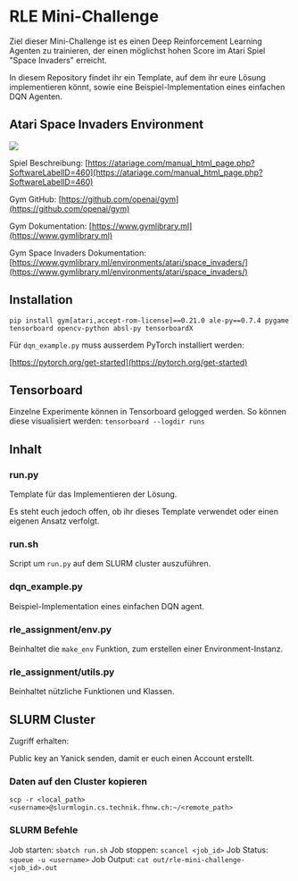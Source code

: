 # RLE Mini-Challenge

Ziel dieser Mini-Challenge ist es einen Deep Reinforcement Learning Agenten zu trainieren, der einen möglichst hohen Score im Atari Spiel "Space Invaders" erreicht.

In diesem Repository findet ihr ein Template, auf dem ihr eure Lösung implementieren könnt, sowie eine Beispiel-Implementation eines einfachen DQN Agenten.

## Atari Space Invaders Environment

![](https://www.gymlibrary.ml/_images/space_invaders.gif)

Spiel Beschreibung: [https://atariage.com/manual_html_page.php?SoftwareLabelID=460](https://atariage.com/manual_html_page.php?SoftwareLabelID=460)

Gym GitHub: [https://github.com/openai/gym](https://github.com/openai/gym)

Gym Dokumentation: [https://www.gymlibrary.ml](https://www.gymlibrary.ml)

Gym Space Invaders Dokumentation: [https://www.gymlibrary.ml/environments/atari/space_invaders/](https://www.gymlibrary.ml/environments/atari/space_invaders/)


## Installation

```
pip install gym[atari,accept-rom-license]==0.21.0 ale-py==0.7.4 pygame tensorboard opencv-python absl-py tensorboardX
```

Für `dqn_example.py` muss ausserdem PyTorch installiert werden:

[https://pytorch.org/get-started](https://pytorch.org/get-started)

## Tensorboard
Einzelne Experimente können in Tensorboard gelogged werden.
So können diese visualisiert werden:
``tensorboard --logdir runs
``

## Inhalt

### run.py

Template für das Implementieren der Lösung.

Es steht euch jedoch offen, ob ihr dieses Template verwendet oder einen eigenen Ansatz verfolgt.

### run.sh

Script um `run.py` auf dem SLURM cluster auszuführen.

### dqn_example.py

Beispiel-Implementation eines einfachen DQN agent.

### rle_assignment/env.py

Beinhaltet die `make_env` Funktion, zum erstellen einer Environment-Instanz.

### rle_assignment/utils.py

Beinhaltet nützliche Funktionen und Klassen.

## SLURM Cluster
Zugriff erhalten:

Public key an Yanick senden, damit er euch einen Account erstellt.

### Daten auf den Cluster kopieren

``` scp -r <local_path> <username>@slurmlogin.cs.technik.fhnw.ch:~/<remote_path> ```

### SLURM Befehle
Job starten:
``` sbatch run.sh ```
Job stoppen:
``` scancel <job_id> ```
Job Status:
``` squeue -u <username> ```
Job Output:
``` cat out/rle-mini-challenge-<job_id>.out ```
